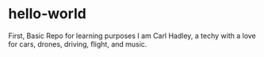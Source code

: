 # hello-world
First, Basic Repo for learning purposes
I am Carl Hadley, a techy with a love for cars, drones, driving, flight, and music.
